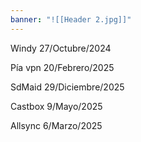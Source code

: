 ```yaml
---
banner: "![[Header 2.jpg]]"
---
```

Windy 27/Octubre/2024

Pía vpn 20/Febrero/2025

SdMaid 29/Diciembre/2025

Castbox 9/Mayo/2025

Allsync 6/Marzo/2025